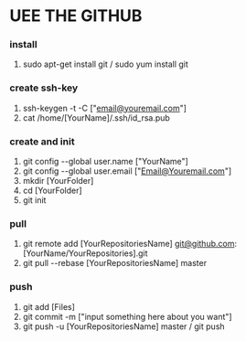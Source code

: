 # UEE THE GITHUB

### install
01. sudo apt-get install git / sudo yum install git

### create ssh-key
01. ssh-keygen -t -C ["email@youremail.com"]
02. cat /home/[YourName]/.ssh/id_rsa.pub

### create and init
01. git config --global user.name ["YourName"]
02. git config --global user.email ["Email@Youremail.com"]
03. mkdir [YourFolder]
04. cd [YourFolder]
05. git init

### pull
01. git remote add [YourRepositoriesName] git@github.com:[YourName/YourRepositories].git
02. git pull --rebase [YourRepositoriesName] master

### push
01. git add [Files]
02. git commit -m ["input something here about you want"]
03. git push -u [YourRepositoriesName] master / git push

